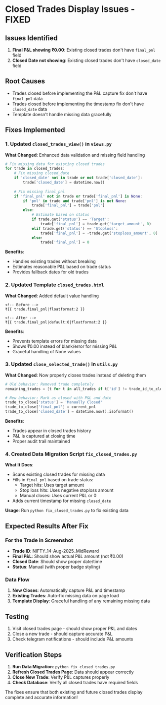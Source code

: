 # Closed Trades Display Issues - FIXED

## Issues Identified
1. **Final P&L showing ₹0.00**: Existing closed trades don't have `final_pnl` field
2. **Closed Date not showing**: Existing closed trades don't have `closed_date` field

## Root Causes
- Trades closed before implementing the P&L capture fix don't have `final_pnl` data
- Trades closed before implementing the timestamp fix don't have `closed_date` data
- Template doesn't handle missing data gracefully

## Fixes Implemented

### 1. Updated `closed_trades_view()` in `views.py`
**What Changed**: Enhanced data validation and missing field handling
```python
# Fix missing data for existing closed trades
for trade in closed_trades:
    # Fix missing closed_date
    if 'closed_date' not in trade or not trade['closed_date']:
        trade['closed_date'] = datetime.now()
    
    # Fix missing final_pnl
    if 'final_pnl' not in trade or trade['final_pnl'] is None:
        if 'pnl' in trade and trade['pnl'] is not None:
            trade['final_pnl'] = trade['pnl']
        else:
            # Estimate based on status
            if trade.get('status') == 'Target':
                trade['final_pnl'] = trade.get('target_amount', 0)
            elif trade.get('status') == 'Stoploss':
                trade['final_pnl'] = -trade.get('stoploss_amount', 0)
            else:
                trade['final_pnl'] = 0
```

**Benefits**:
- Handles existing trades without breaking
- Estimates reasonable P&L based on trade status
- Provides fallback dates for old trades

### 2. Updated Template `closed_trades.html`
**What Changed**: Added default value handling
```django
<!-- Before -->
₹{{ trade.final_pnl|floatformat:2 }}

<!-- After -->
₹{{ trade.final_pnl|default:0|floatformat:2 }}
```

**Benefits**:
- Prevents template errors for missing data
- Shows ₹0.00 instead of blank/error for missing P&L
- Graceful handling of None values

### 3. Updated `close_selected_trade()` in `utils.py`
**What Changed**: Now properly closes trades instead of deleting them
```python
# Old behavior: Removed trade completely
remaining_trades = [t for t in all_trades if t['id'] != trade_id_to_close]

# New behavior: Mark as closed with P&L and date
trade_to_close['status'] = 'Manually Closed'
trade_to_close['final_pnl'] = current_pnl
trade_to_close['closed_date'] = datetime.now().isoformat()
```

**Benefits**:
- Trades appear in closed trades history
- P&L is captured at closing time
- Proper audit trail maintained

### 4. Created Data Migration Script `fix_closed_trades.py`
**What It Does**:
- Scans existing closed trades for missing data
- Fills in `final_pnl` based on trade status:
  - Target hits: Uses target amount
  - Stop loss hits: Uses negative stoploss amount  
  - Manual closes: Uses current P&L or 0
- Adds current timestamp for missing `closed_date`

**Usage**: Run `python fix_closed_trades.py` to fix existing data

## Expected Results After Fix

### For the Trade in Screenshot
- **Trade ID**: NIFTY_14-Aug-2025_MidReward
- **Final P&L**: Should show actual P&L amount (not ₹0.00)
- **Closed Date**: Should show proper date/time
- **Status**: Manual (with proper badge styling)

### Data Flow
1. **New Closes**: Automatically capture P&L and timestamp
2. **Existing Trades**: Auto-fix missing data on page load
3. **Template Display**: Graceful handling of any remaining missing data

## Testing
1. Visit closed trades page - should show proper P&L and dates
2. Close a new trade - should capture accurate P&L
3. Check telegram notifications - should include P&L amounts

## Verification Steps
1. **Run Data Migration**: `python fix_closed_trades.py`
2. **Refresh Closed Trades Page**: Data should appear correctly
3. **Close New Trade**: Verify P&L captures properly
4. **Check Database**: Verify all closed trades have required fields

The fixes ensure that both existing and future closed trades display complete and accurate information!
